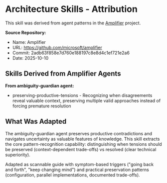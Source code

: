 # Architecture Skills - Attribution

This skill was derived from agent patterns in the [Amplifier](https://github.com/microsoft/amplifier) project.

**Source Repository:**
- Name: Amplifier
- URL: https://github.com/microsoft/amplifier
- Commit: 2adb63f858e7d760e188197c8e8d4c1ef721e2a6
- Date: 2025-10-10

## Skills Derived from Amplifier Agents

**From ambiguity-guardian agent:**
- preserving-productive-tensions - Recognizing when disagreements reveal valuable context, preserving multiple valid approaches instead of forcing premature resolution

## What Was Adapted

The ambiguity-guardian agent preserves productive contradictions and navigates uncertainty as valuable features of knowledge. This skill extracts the core pattern-recognition capability: distinguishing when tensions should be preserved (context-dependent trade-offs) vs resolved (clear technical superiority).

Adapted as scannable guide with symptom-based triggers ("going back and forth", "keep changing mind") and practical preservation patterns (configuration, parallel implementations, documented trade-offs).
